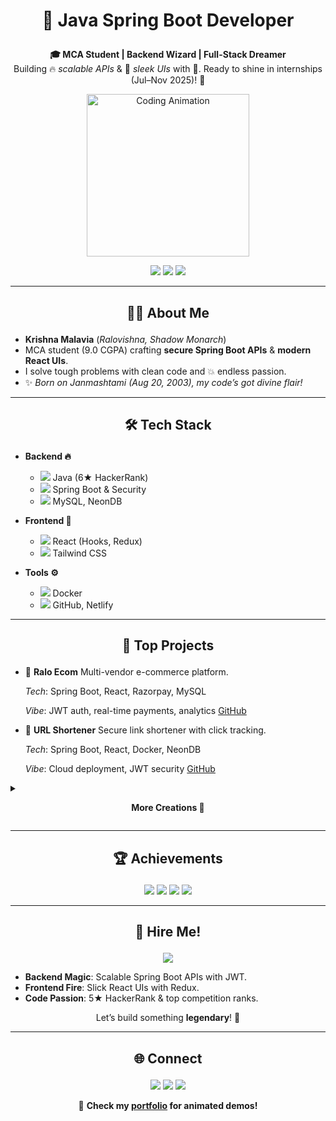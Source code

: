 # <p align="center">🚀 Java Spring Boot Developer</p>

<p align="center">
  <b>🎓 MCA Student | Backend Wizard | Full-Stack Dreamer</b><br>
  Building 🔥 <i>scalable APIs</i> & 🎨 <i>sleek UIs</i> with 💖. Ready to shine in internships (Jul–Nov 2025)! 💪
</p>

<p align="center">
  <img src="https://raloportfolio.netlify.app/assets/coding.gif" alt="Coding Animation" width="260"/>
</p>

<p align="center">
  <a href="https://github.com/ralovishna"><img src="https://img.shields.io/badge/🐙%20GitHub-ralovishna-1E3A8A?style=for-the-badge&logo=github&color=1E3A8A&labelColor=0F172A"/></a>
  <a href="https://linkedin.com/in/krishna-malavia-1b744024a"><img src="https://img.shields.io/badge/🔗%20LinkedIn-Krishna%20Malavia-0A66C2?style=for-the-badge&logo=linkedin&color=0A66C2&labelColor=0F172A"/></a>
  <a href="https://raloportfolio.netlify.app"><img src="https://img.shields.io/badge/🌍%20Portfolio-View%20Now-FF3E7D?style=for-the-badge&color=FF3E7D&labelColor=0F172A"/></a>
</p>

---

## <p align="center">👨‍💻 About Me</p>
- **Krishna Malavia** (*Ralovishna, Shadow Monarch*)
- MCA student (9.0 CGPA) crafting **secure Spring Boot APIs** & **modern React UIs**.
- I solve tough problems with clean code and 💥 endless passion.
- ✨ *Born on Janmashtami (Aug 20, 2003), my code’s got divine flair!*

---

## <p align="center">🛠️ Tech Stack</p>
- **Backend 🔥**
  - <img src="https://img.shields.io/badge/Java-6★-ED8B00?style=flat-square&logo=java&color=ED8B00&labelColor=0F172A"/> Java (6★ HackerRank)
  - <img src="https://img.shields.io/badge/Spring%20Boot-API-6DB33F?style=flat-square&logo=spring&color=6DB33F&labelColor=0F172A"/> Spring Boot & Security
  - <img src="https://img.shields.io/badge/MySQL-NeonDB-4479A1?style=flat-square&logo=mysql&color=4479A1&labelColor=0F172A"/> MySQL, NeonDB

- **Frontend 🎨**
  - <img src="https://img.shields.io/badge/React-Hooks-61DAFB?style=flat-square&logo=react&color=61DAFB&labelColor=0F172A"/> React (Hooks, Redux)
  - <img src="https://img.shields.io/badge/Tailwind-CSS-38B2AC?style=flat-square&logo=tailwind-css&color=38B2AC&labelColor=0F172A"/> Tailwind CSS

- **Tools ⚙️**
  - <img src="https://img.shields.io/badge/Docker-2496ED?style=flat-square&logo=docker&color=2496ED&labelColor=0F172A"/> Docker
  - <img src="https://img.shields.io/badge/GitHub-F05032?style=flat-square&logo=github&color=F05032&labelColor=0F172A"/> GitHub, Netlify

---

## <p align="center">🚀 Top Projects</p>

- 🛒 **Ralo Ecom**
  Multi-vendor e-commerce platform.
  
  *Tech*: Spring Boot, React, Razorpay, MySQL
  
  *Vibe*: JWT auth, real-time payments, analytics
  [GitHub](#)

- 🔗 **URL Shortener**
  Secure link shortener with click tracking.
  
  *Tech*: Spring Boot, React, Docker, NeonDB
  
  *Vibe*: Cloud deployment, JWT security
  [GitHub](#)

<details>
<summary><p align="center"><b>More Creations 💎</b></p></summary>
  
- 🎓 **Student Management System**
  Role-based academic platform.
  
  *Tech*: Spring Boot, Thymeleaf, MySQL
  
  *Vibe*: Secure APIs, optimized DB

- 📚 **Library Management API**
  REST API with Swagger docs.
  
  *Tech*: Spring Boot, Hibernate, Swagger
  
  *Vibe*: Automated workflows
</details>

---

## <p align="center">🏆 Achievements</p>
<p align="center">
  <a href="https://www.hackerrank.com/profile/Ralovishna"><img src="https://img.shields.io/badge/🏆%20HackerRank-5★%20Gold-2EC866?style=for-the-badge&color=2EC866&labelColor=0F172A"/></a>
  <img src="https://img.shields.io/badge/🥇%20Code%20Marathon-1st%202023-FFD700?style=for-the-badge&color=FFD700&labelColor=0F172A"/>
  <img src="https://img.shields.io/badge/🥈%20Code%20Clash-2nd%202025-FFD700?style=for-the-badge&color=FFD700&labelColor=0F172A"/>
  <img src="https://www.hackerrank.com/certificates/0ecb2d52f5fe?style=for-the-badge&color=4A90E2&labelColor=0F172A"/>
</p>

---

## <p align="center">💼 Hire Me!</p>
<p align="center">
  <a href="mailto:krishnamalavia.dev@gmail.com"><img src="https://img.shields.io/badge/📧%20Internships-Dec–May%202025-4A90E2?style=for-the-badge&color=4A90E2&labelColor=0F172A"/></a>
</p>

- **Backend Magic**: Scalable Spring Boot APIs with JWT.
- **Frontend Fire**: Slick React UIs with Redux.
- **Code Passion**: 5★ HackerRank & top competition ranks.

<p align="center">Let’s build something <b>legendary</b>! 🚀</p>

---

## <p align="center">🌐 Connect</p>
<p align="center">
  <a href="mailto:krishnamalavia.dev@gmail.com"><img src="https://img.shields.io/badge/📧%20Email-Contact%20Me-D14836?style=for-the-badge&color=D14836&labelColor=0F172A"/></a>
  <a href="https://linkedin.com/in/krishna-malavia-1b744024a"><img src="https://img.shields.io/badge/🔗%20LinkedIn-Connect-0A66C2?style=for-the-badge&color=0A66C2&labelColor=0F172A"/></a>
  <a href="https://github.com/ralovishna"><img src="https://img.shields.io/badge/🐙%20GitHub-Follow-181717?style=for-the-badge&color=181717&labelColor=0F172A"/></a>
</p>
<p align="center">
  🎥 <b>Check my <a href="https://raloportfolio.netlify.app">portfolio</a> for animated demos!</b>
</p>
